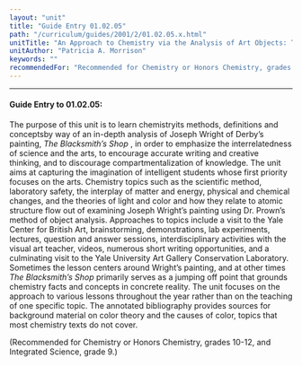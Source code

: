```yaml
---
layout: "unit"
title: "Guide Entry 01.02.05"
path: "/curriculum/guides/2001/2/01.02.05.x.html"
unitTitle: "An Approach to Chemistry via the Analysis of Art Objects: The Scientific Method, Laboratory Safety, Light and Color Theory"
unitAuthor: "Patricia A. Morrison"
keywords: ""
recommendedFor: "Recommended for Chemistry or Honors Chemistry, grades 10-12, and Integrated Science, grade 9."
---
```

<body>
<hr/>
 <h4>
  Guide Entry to 01.02.05:
 </h4>
 <p>
  The purpose of this unit is to learn chemistryits methods, definitions and conceptsby way of an in-depth analysis of Joseph Wright of Derby’s painting,
  <i>
   The Blacksmith’s Shop
  </i>
  , in order to emphasize the interrelatedness of science and the arts, to encourage accurate writing and creative thinking, and to discourage compartmentalization of knowledge. The unit aims at capturing the imagination of intelligent students whose first priority focuses on the arts. Chemistry topics such as the scientific method, laboratory safety, the interplay of matter and energy, physical and chemical changes, and the theories of light and color and how they relate to atomic structure flow out of examining Joseph Wright’s painting using Dr. Prown’s method of object analysis. Approaches to topics include a visit to the Yale Center for British Art, brainstorming, demonstrations, lab experiments, lectures, question and answer sessions, interdisciplinary activities with the visual art teacher, videos, numerous short writing opportunities, and a culminating visit to the Yale University Art Gallery Conservation Laboratory. Sometimes the lesson centers around Wright’s painting, and at other times
  <i>
   The Blacksmith’s Shop
  </i>
  primarily serves as a jumping off point that grounds chemistry facts and concepts in concrete reality. The unit focuses on the approach to various lessons throughout the year rather than on the teaching of one specific topic. The annotated bibliography provides sources for background material on color theory and the causes of color, topics that most chemistry texts do not cover.
 </p>
<p>
  (Recommended for Chemistry or Honors Chemistry, grades 10-12, and Integrated Science, grade 9.)
 </p>

</body>